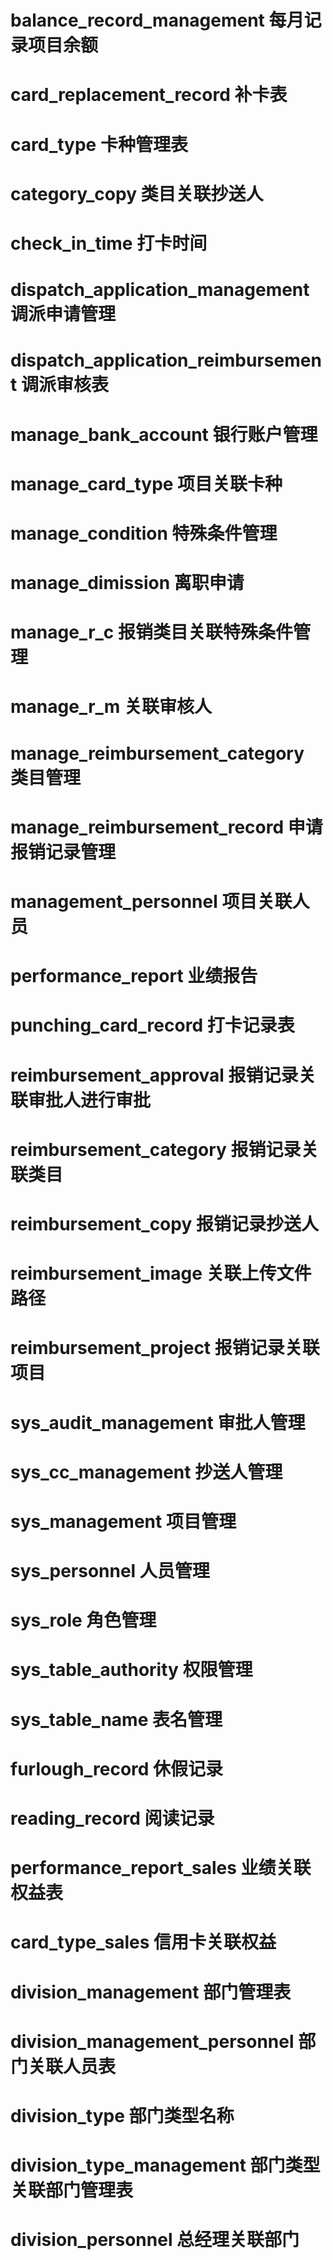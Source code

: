 # balance_record_management 每月记录项目余额
# card_replacement_record 补卡表
# card_type 卡种管理表
# category_copy 类目关联抄送人
# check_in_time 打卡时间
# dispatch_application_management 调派申请管理
# dispatch_application_reimbursement 调派审核表
# manage_bank_account 银行账户管理
# manage_card_type 项目关联卡种
# manage_condition 特殊条件管理
# manage_dimission 离职申请
# manage_r_c 报销类目关联特殊条件管理
# manage_r_m 关联审核人
# manage_reimbursement_category 类目管理
# manage_reimbursement_record 申请报销记录管理
# management_personnel 项目关联人员
# performance_report 业绩报告
# punching_card_record 打卡记录表
# reimbursement_approval 报销记录关联审批人进行审批
# reimbursement_category 报销记录关联类目
# reimbursement_copy 报销记录抄送人
# reimbursement_image 关联上传文件路径
# reimbursement_project 报销记录关联项目
# sys_audit_management 审批人管理
# sys_cc_management 抄送人管理
# sys_management 项目管理
# sys_personnel 人员管理
# sys_role 角色管理
# sys_table_authority 权限管理
# sys_table_name 表名管理
# furlough_record 休假记录
# reading_record 阅读记录
# performance_report_sales 业绩关联权益表
# card_type_sales 信用卡关联权益
# division_management 部门管理表
# division_management_personnel 部门关联人员表
# division_type 部门类型名称
# division_type_management 部门类型关联部门管理表
# division_personnel 总经理关联部门